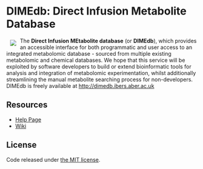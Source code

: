 # DIMEdb: Direct Infusion Metabolite Database

<a href="http://dimedb.ibers.aber.ac.uk"><img src="http://svgshare.com/i/2XL.svg" align="left" hspace="10" vspace="6"></a>

The **Direct Infusion MEtabolite database** (or **DIMEdb**), which provides an accessible interface for both programmatic
and user access to an integrated metabolomic database - sourced from multiple existing metabolomic and chemical databases.
We hope that this service will be exploited by software developers to build or extend bioinformatic tools for analysis and
integration of metabolomic experimentation, whilst additionally streamlining the manual metabolite searching process for
non-developers. DIMEdb is freely available at http://dimedb.ibers.aber.ac.uk

## Resources
* [Help Page](http://dimedb.ibers.aber.ac.uk/help)
* [Wiki](https://github.com/KeironO/dimedb/wiki)

## License
Code released under [the MIT license](https://github.com/KeironO/DIMEdb/blob/master/LICENSE).
